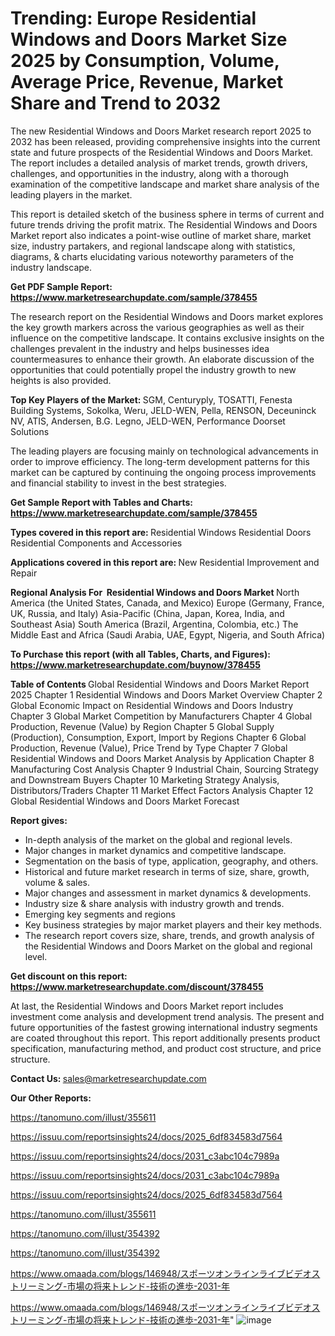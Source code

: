 # Trending: Europe Residential Windows and Doors Market Size 2025 by Consumption, Volume, Average Price, Revenue, Market Share and Trend to 2032

The new Residential Windows and Doors Market research report 2025 to 2032 has been released, providing comprehensive insights into the current state and future prospects of the Residential Windows and Doors Market. The report includes a detailed analysis of market trends, growth drivers, challenges, and opportunities in the industry, along with a thorough examination of the competitive landscape and market share analysis of the leading players in the market.

This report is detailed sketch of the business sphere in terms of current and future trends driving the profit matrix. The Residential Windows and Doors Market report also indicates a point-wise outline of market share, market size, industry partakers, and regional landscape along with statistics, diagrams, &amp; charts elucidating various noteworthy parameters of the industry landscape.

<strong><b>Get PDF Sample Report: <a href=https://www.marketresearchupdate.com/sample/378455>https://www.marketresearchupdate.com/sample/378455</a></b></strong>

The research report on the Residential Windows and Doors market explores the key growth markers across the various geographies as well as their influence on the competitive landscape. It contains exclusive insights on the challenges prevalent in the industry and helps businesses idea countermeasures to enhance their growth. An elaborate discussion of the opportunities that could potentially propel the industry growth to new heights is also provided.

<strong><b>Top Key Players of the Market:
</b></strong>SGM, Centuryply, TOSATTI, Fenesta Building Systems, Sokolka, Weru, JELD-WEN, Pella, RENSON, Deceuninck NV, ATIS, Andersen, B.G. Legno, JELD-WEN, Performance Doorset Solutions<strong><b>
</b></strong>

The leading players are focusing mainly on technological advancements in order to improve efficiency. The long-term development patterns for this market can be captured by continuing the ongoing process improvements and financial stability to invest in the best strategies.

<strong><b>Get Sample Report with Tables and Charts: <a href=https://www.marketresearchupdate.com/sample/378455>https://www.marketresearchupdate.com/sample/378455</a></b></strong>

<strong><b>Types covered in this report are:
</b></strong>Residential Windows
Residential Doors
Residential Components and Accessories<strong><b>
</b></strong>

<strong><b>Applications covered in this report are:
</b></strong>New Residential
Improvement and Repair<strong><b>
</b></strong>

<strong><b>Regional Analysis For  Residential Windows and Doors Market</b></strong><strong><b>
</b></strong>North America (the United States, Canada, and Mexico)
Europe (Germany, France, UK, Russia, and Italy)
Asia-Pacific (China, Japan, Korea, India, and Southeast Asia)
South America (Brazil, Argentina, Colombia, etc.)
The Middle East and Africa (Saudi Arabia, UAE, Egypt, Nigeria, and South Africa)

<strong><b>To Purchase this report (with all Tables, Charts, and Figures): <a href=https://www.marketresearchupdate.com/buynow/378455>https://www.marketresearchupdate.com/buynow/378455</a></b></strong>

<strong><b>Table of Contents</b></strong><strong><b>
</b></strong>Global Residential Windows and Doors Market Report 2025
Chapter 1 Residential Windows and Doors Market Overview
Chapter 2 Global Economic Impact on Residential Windows and Doors Industry
Chapter 3 Global Market Competition by Manufacturers
Chapter 4 Global Production, Revenue (Value) by Region
Chapter 5 Global Supply (Production), Consumption, Export, Import by Regions
Chapter 6 Global Production, Revenue (Value), Price Trend by Type
Chapter 7 Global Residential Windows and Doors Market Analysis by Application
Chapter 8 Manufacturing Cost Analysis
Chapter 9 Industrial Chain, Sourcing Strategy and Downstream Buyers
Chapter 10 Marketing Strategy Analysis, Distributors/Traders
Chapter 11 Market Effect Factors Analysis
Chapter 12 Global Residential Windows and Doors Market Forecast

<strong><b>Report gives:</b></strong>

- In-depth analysis of the market on the global and regional levels.
- Major changes in market dynamics and competitive landscape.
- Segmentation on the basis of type, application, geography, and others.
- Historical and future market research in terms of size, share, growth, volume &amp; sales.
- Major changes and assessment in market dynamics &amp; developments.
- Industry size &amp; share analysis with industry growth and trends.
- Emerging key segments and regions
- Key business strategies by major market players and their key methods.
- The research report covers size, share, trends, and growth analysis of the Residential Windows and Doors Market on the global and regional level.

<strong><b>Get discount on this report: <a href=https://www.marketresearchupdate.com/discount/378455>https://www.marketresearchupdate.com/discount/378455</a></b></strong>

At last, the Residential Windows and Doors Market report includes investment come analysis and development trend analysis. The present and future opportunities of the fastest growing international industry segments are coated throughout this report. This report additionally presents product specification, manufacturing method, and product cost structure, and price structure.

<strong><b>Contact Us:
</b></strong>sales@marketresearchupdate.com

<strong>Our Other Reports:</strong>

<a href=https://tanomuno.com/illust/355611>https://tanomuno.com/illust/355611</a>

<a href=https://issuu.com/reportsinsights24/docs/2025_6df834583d7564>https://issuu.com/reportsinsights24/docs/2025_6df834583d7564</a>

<a href=https://issuu.com/reportsinsights24/docs/2031_c3abc104c7989a>https://issuu.com/reportsinsights24/docs/2031_c3abc104c7989a</a>

<a href=https://issuu.com/reportsinsights24/docs/2031_c3abc104c7989a>https://issuu.com/reportsinsights24/docs/2031_c3abc104c7989a</a>

<a href=https://issuu.com/reportsinsights24/docs/2025_6df834583d7564>https://issuu.com/reportsinsights24/docs/2025_6df834583d7564</a>

<a href=https://tanomuno.com/illust/355611>https://tanomuno.com/illust/355611</a>

<a href=https://tanomuno.com/illust/354392>https://tanomuno.com/illust/354392</a>

<a href=https://tanomuno.com/illust/354392>https://tanomuno.com/illust/354392</a>

<a href=https://www.omaada.com/blogs/146948/スポーツオンラインライブビデオストリーミング-市場の将来トレンド-技術の進歩-2031-年>https://www.omaada.com/blogs/146948/スポーツオンラインライブビデオストリーミング-市場の将来トレンド-技術の進歩-2031-年</a>

<a href=https://www.omaada.com/blogs/146948/スポーツオンラインライブビデオストリーミング-市場の将来トレンド-技術の進歩-2031-年>https://www.omaada.com/blogs/146948/スポーツオンラインライブビデオストリーミング-市場の将来トレンド-技術の進歩-2031-年</a>"
![image](https://github.com/user-attachments/assets/558d8eec-56cc-4c6a-bde8-337c9f5a9935)
